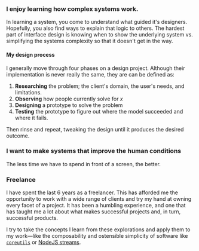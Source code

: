
### I enjoy learning how complex systems work.
In learning a system, you come to understand what guided it's designers. Hopefully, you also find ways to explain that logic to others. The hardest part of interface design is knowing when to show the underlying system vs. simplifying the systems complexity so that it doesn't get in the way.


#### My design process
I generally move through four phases on a design project. Although their implementation is never really the same, they are can be defined as:

1. **Researching** the problem; the client's domain, the user's needs, and limitations.
2. **Observing** how people currently solve for _x_
3. **Designing** a prototype to solve the problem
4. **Testing** the prototype to figure out where the model succeeded and where  it fails.

Then rinse and repeat, tweaking the design until it produces the desired outcome.

### I want to make systems that improve the human conditions
The less time we have to spend in front of a screen, the better.

### Freelance
I have spent the last 6 years as a freelancer. This has afforded me the opportunity to work with a wide range of clients and try my hand at owning every facet of a project. It has been a humbling experience, and one that has taught me a lot about what makes successful projects and, in turn, successful products.

I try to take the concepts I learn from these explorations and apply them to my work—like the composability and ostensible simplicity of software like  [`coreutils`](https://www.gnu.org/software/coreutils/) or [NodeJS streams](https://nodejs.org/api/stream.html).
